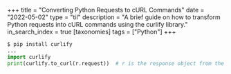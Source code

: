 +++
title = "Converting Python Requests to cURL Commands"
date = "2022-05-02"
type = "til"
description = "A brief guide on how to transform Python requests into cURL commands using the curlify library."
in_search_index = true
[taxonomies]
tags = ["Python"]
+++


```python
$ pip install curlify
...
import curlify
print(curlify.to_curl(r.request))  # r is the response object from the requests library.
```